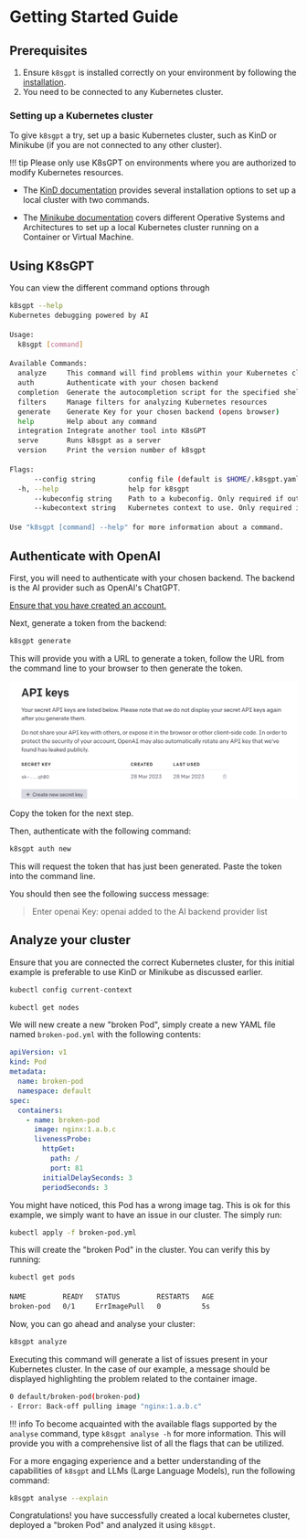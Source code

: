 # Getting Started Guide

## Prerequisites

1. Ensure `k8sgpt` is installed correctly on your environment by following the [installation](./installation.md).
2. You need to be connected to any Kubernetes cluster.

### Setting up a Kubernetes cluster

To give `k8sgpt` a try, set up a basic Kubernetes cluster, such as KinD or Minikube (if you are not connected to any other cluster).

!!! tip
    Please only use K8sGPT on environments where you are authorized to modify Kubernetes resources.

- The [KinD documentation](https://kind.sigs.k8s.io/docs/user/quick-start/) provides several installation options to set up a local cluster with two commands.

- The [Minikube documentation](https://minikube.sigs.k8s.io/docs/start/) covers different Operative Systems and Architectures to set up a local Kubernetes cluster running on a Container or Virtual Machine.

## Using K8sGPT

You can view the different command options through 

```bash
k8sgpt --help
Kubernetes debugging powered by AI

Usage:
  k8sgpt [command]

Available Commands:
  analyze     This command will find problems within your Kubernetes cluster
  auth        Authenticate with your chosen backend
  completion  Generate the autocompletion script for the specified shell
  filters     Manage filters for analyzing Kubernetes resources
  generate    Generate Key for your chosen backend (opens browser)
  help        Help about any command
  integration Integrate another tool into K8sGPT
  serve       Runs k8sgpt as a server
  version     Print the version number of k8sgpt

Flags:
      --config string        config file (default is $HOME/.k8sgpt.yaml)
  -h, --help                 help for k8sgpt
      --kubeconfig string    Path to a kubeconfig. Only required if out-of-cluster.
      --kubecontext string   Kubernetes context to use. Only required if out-of-cluster.

Use "k8sgpt [command] --help" for more information about a command.
```

## Authenticate with OpenAI

First, you will need to authenticate with your chosen backend. The backend is the AI provider such as OpenAI's ChatGPT.

[Ensure that you have created an account.](https://chat.openai.com/auth/login)

Next, generate a token from the backend:

```bash
k8sgpt generate
```

This will provide you with a URL to generate a token, follow the URL from the command line to your browser to then generate the token.

![Generate a token on the OpenAI website](../imgs/generate-token.png)

Copy the token for the next step.

Then, authenticate with the following command:

```bash
k8sgpt auth new
```

This will request the token that has just been generated. Paste the token into the command line.

You should then see the following success message:
> Enter openai Key: openai added to the AI backend provider list

## Analyze your cluster

Ensure that you are connected the correct Kubernetes cluster, for this initial example is preferable to use KinD or Minikube as discussed earlier.

```bash
kubectl config current-context
```

```bash
kubectl get nodes
```

We will new create a new "broken Pod", simply create a new YAML file named `broken-pod.yml` with the following contents:
```yaml
apiVersion: v1
kind: Pod
metadata:
  name: broken-pod
  namespace: default
spec:
  containers:
    - name: broken-pod
      image: nginx:1.a.b.c
      livenessProbe:
        httpGet:
          path: /
          port: 81
        initialDelaySeconds: 3
        periodSeconds: 3
```
You might have noticed, this Pod has a wrong image tag. This is ok for this example, we simply want to have an issue in our cluster. The simply run:

```bash
kubectl apply -f broken-pod.yml
```

This will create the "broken Pod" in the cluster. You can verify this by running:

```bash
kubectl get pods

NAME         READY   STATUS         RESTARTS   AGE
broken-pod   0/1     ErrImagePull   0          5s
```

Now, you can go ahead and analyse your cluster:

```bash
k8sgpt analyze
```

Executing this command will generate a list of issues present in your Kubernetes cluster. In the case of our example, a message should be displayed highlighting the problem related to the container image.

```bash
0 default/broken-pod(broken-pod)
- Error: Back-off pulling image "nginx:1.a.b.c"
```

!!! info
    To become acquainted with the available flags supported by the `analyse` command, type `k8sgpt analyse -h` for more information. This will provide you with a comprehensive list of all the flags that can be utilized.

For a more engaging experience and a better understanding of the capabilities of `k8sgpt` and LLMs (Large Language Models), run the following command:

```bash
k8sgpt analyse --explain
```

Congratulations! you have successfully created a local kubernetes cluster, deployed a "broken Pod" and analyzed it using `k8sgpt`.
